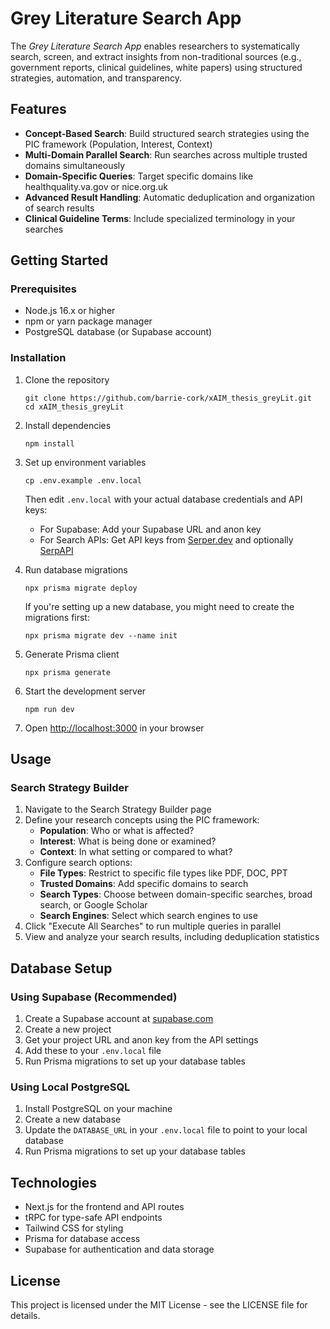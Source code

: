 # Grey Literature Search App

The *Grey Literature Search App* enables researchers to systematically search, screen, and extract insights from non-traditional sources (e.g., government reports, clinical guidelines, white papers) using structured strategies, automation, and transparency.

## Features

- **Concept-Based Search**: Build structured search strategies using the PIC framework (Population, Interest, Context)
- **Multi-Domain Parallel Search**: Run searches across multiple trusted domains simultaneously
- **Domain-Specific Queries**: Target specific domains like healthquality.va.gov or nice.org.uk
- **Advanced Result Handling**: Automatic deduplication and organization of search results
- **Clinical Guideline Terms**: Include specialized terminology in your searches

## Getting Started

### Prerequisites

- Node.js 16.x or higher
- npm or yarn package manager
- PostgreSQL database (or Supabase account)

### Installation

1. Clone the repository
   ```
   git clone https://github.com/barrie-cork/xAIM_thesis_greyLit.git
   cd xAIM_thesis_greyLit
   ```

2. Install dependencies
   ```
   npm install
   ```

3. Set up environment variables
   ```
   cp .env.example .env.local
   ```
   
   Then edit `.env.local` with your actual database credentials and API keys:
   - For Supabase: Add your Supabase URL and anon key
   - For Search APIs: Get API keys from [Serper.dev](https://serper.dev) and optionally [SerpAPI](https://serpapi.com)

4. Run database migrations
   ```
   npx prisma migrate deploy
   ```
   
   If you're setting up a new database, you might need to create the migrations first:
   ```
   npx prisma migrate dev --name init
   ```

5. Generate Prisma client
   ```
   npx prisma generate
   ```

6. Start the development server
   ```
   npm run dev
   ```

7. Open [http://localhost:3000](http://localhost:3000) in your browser

## Usage

### Search Strategy Builder

1. Navigate to the Search Strategy Builder page
2. Define your research concepts using the PIC framework:
   - **Population**: Who or what is affected?
   - **Interest**: What is being done or examined?
   - **Context**: In what setting or compared to what?
3. Configure search options:
   - **File Types**: Restrict to specific file types like PDF, DOC, PPT
   - **Trusted Domains**: Add specific domains to search 
   - **Search Types**: Choose between domain-specific searches, broad search, or Google Scholar
   - **Search Engines**: Select which search engines to use
4. Click "Execute All Searches" to run multiple queries in parallel
5. View and analyze your search results, including deduplication statistics

## Database Setup

### Using Supabase (Recommended)

1. Create a Supabase account at [supabase.com](https://supabase.com)
2. Create a new project
3. Get your project URL and anon key from the API settings
4. Add these to your `.env.local` file
5. Run Prisma migrations to set up your database tables

### Using Local PostgreSQL

1. Install PostgreSQL on your machine
2. Create a new database
3. Update the `DATABASE_URL` in your `.env.local` file to point to your local database
4. Run Prisma migrations to set up your database tables

## Technologies

- Next.js for the frontend and API routes
- tRPC for type-safe API endpoints
- Tailwind CSS for styling
- Prisma for database access
- Supabase for authentication and data storage

## License

This project is licensed under the MIT License - see the LICENSE file for details.